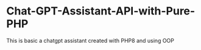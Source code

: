 # Chat-GPT-Assistant-API-with-Pure-PHP
This is basic a chatgpt assistant created with PHP8 and using OOP

